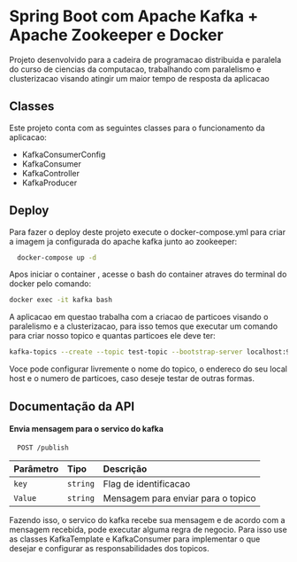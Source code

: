 
# Spring Boot com Apache Kafka + Apache Zookeeper e Docker

Projeto desenvolvido para a cadeira de programacao distribuida e paralela do curso de ciencias da computacao, trabalhando com paralelismo e clusterizacao visando atingir um maior tempo de resposta da aplicacao



## Classes

Este projeto conta com as seguintes classes para o funcionamento da aplicacao:

- KafkaConsumerConfig
- KafkaConsumer
- KafkaController
- KafkaProducer


## Deploy

Para fazer o deploy deste projeto execute o docker-compose.yml para criar a imagem ja configurada do apache kafka junto ao zookeeper:

```bash
  docker-compose up -d
```

Apos iniciar o container , acesse o bash do container atraves do terminal do docker pelo comando:

```bash
docker exec -it kafka bash
```

A aplicacao em questao trabalha com a criacao de particoes visando o paralelismo e a clusterizacao, para isso temos que executar um comando para criar nosso topico e quantas particoes ele deve ter:

```bash
kafka-topics --create --topic test-topic --bootstrap-server localhost:9092 --partitions 1 --replication-factor 1 
```

Voce pode configurar livremente o nome do topico, o endereco do seu local host e o numero de particoes, caso deseje testar de outras formas.




## Documentação da API

#### Envia mensagem para o servico do kafka

```http
  POST /publish
```

| Parâmetro   | Tipo       | Descrição                           |
| :---------- | :--------- | :---------------------------------- |
| `key` | `string` | Flag de identificacao|
| `Value` | `string` | Mensagem para enviar para o topico |

Fazendo isso, o servico do kafka recebe sua mensagem e de acordo com a mensagem recebida, pode executar alguma regra de negocio. Para isso use as classes KafkaTemplate e KafkaConsumer para implementar o que desejar e configurar as responsabilidades dos topicos.

